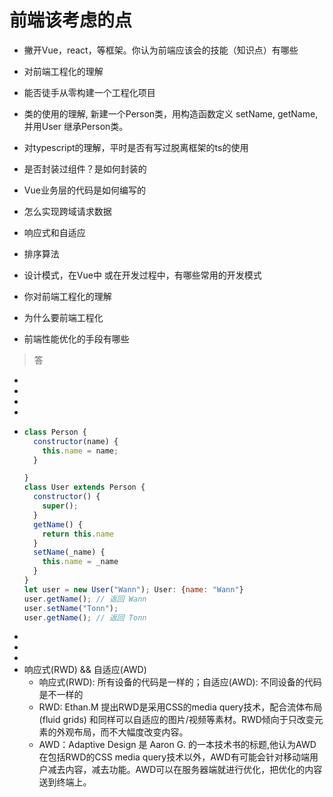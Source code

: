 # 前端该考虑的点
<!--
 * @Author: WannTonn
 * @Date: 2021-06-30 22:10:06
 * @Description: 
 * @FilePath: /wanntonn.github.io/_posts/2021-06-30-interview.md
-->
- 撇开Vue，react，等框架。你认为前端应该会的技能（知识点）有哪些
- 对前端工程化的理解
- 能否徒手从零构建一个工程化项目
- 类的使用的理解, 新建一个Person类，用构造函数定义 setName, getName, 并用User 继承Person类。
- 对typescript的理解，平时是否有写过脱离框架的ts的使用
- 是否封装过组件？是如何封装的
- Vue业务层的代码是如何编写的
- 怎么实现跨域请求数据
- 响应式和自适应

- 排序算法
- 设计模式，在Vue中 或在开发过程中，有哪些常用的开发模式
- 你对前端工程化的理解
- 为什么要前端工程化
- 前端性能优化的手段有哪些



> 答

- 
- 
- 
- 
- ```javascript
  class Person {
    constructor(name) {
      this.name = name;
    }

  }
  class User extends Person {
    constructor() {
      super();
    }
    getName() {
      return this.name
    }
    setName(_name) {
      this.name = _name
    }
  }
  let user = new User("Wann"); User: {name: "Wann"} 
  user.getName(); // 返回 Wann
  user.setName("Tonn");
  user.getName(); // 返回 Tonn
- 
- 
-
- 响应式(RWD) && 自适应(AWD) 
  - 响应式(RWD): 所有设备的代码是一样的；自适应(AWD): 不同设备的代码是不一样的
  - RWD: Ethan.M 提出RWD是采用CSS的media query技术，配合流体布局(fluid grids) 和同样可以自适应的图片/视频等素材。RWD倾向于只改变元素的外观布局，而不大幅度改变内容。
  - AWD：Adaptive Design 是 Aaron G. 的一本技术书的标题,他认为AWD在包括RWD的CSS media query技术以外，AWD有可能会针对移动端用户减去内容，减去功能。AWD可以在服务器端就进行优化，把优化的内容送到终端上。
